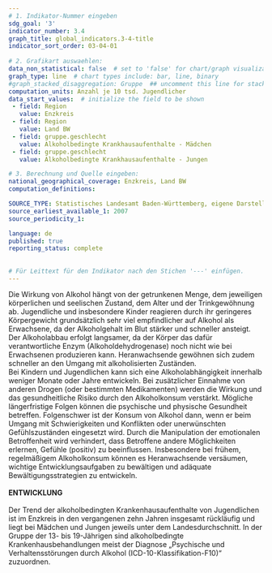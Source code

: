 ```yaml
---
# 1. Indikator-Nummer eingeben 
sdg_goal: '3'
indicator_number: 3.4
graph_title: global_indicators.3-4-title
indicator_sort_order: 03-04-01
 
# 2. Grafikart auswaehlen: 
data_non_statistical: false  # set to 'false' for chart/graph visualization 
graph_type: line  # chart types include: bar, line, binary 
#graph_stacked_disaggregation: Gruppe  ## uncomment this line for stacked bars. eplace 'Geschlecht' with the field of aggregation. 
computation_units: Anzahl je 10 tsd. Jugendlicher 
data_start_values:  # initialize the field to be shown  
 - field: Region 
   value: Enzkreis
 - field: Region 
   value: Land BW
 - field: gruppe.geschlecht 
   value: Alkoholbedingte Krankhausaufenthalte - Mädchen
 - field: gruppe.geschlecht 
   value: Alkoholbedingte Krankhausaufenthalte - Jungen

# 3. Berechnung und Quelle eingeben: 
national_geographical_coverage: Enzkreis, Land BW
computation_definitions: 

SOURCE_TYPE: Statistisches Landesamt Baden-Württemberg, eigene Darstellung
source_earliest_available_1: 2007
source_periodicity_1: 

language: de   
published: true 
reporting_status: complete
 
 
# Für Leittext für den Indikator nach den Stichen '---' einfügen. 
---
```


Die Wirkung von Alkohol hängt von der getrunkenen Menge, dem jeweiligen körperlichen und seelischen Zustand, dem Alter und der Trinkgewöhnung ab. Jugendliche und insbesondere Kinder reagieren durch ihr geringeres Körpergewicht grundsätzlich sehr viel empfindlicher auf Alkohol als Erwachsene, da der Alkoholgehalt im Blut stärker und schneller ansteigt. Der Alkoholabbau erfolgt langsamer, da der Körper das dafür verantwortliche Enzym (Alkoholdehydrogenase) noch nicht wie bei Erwachsenen produzieren kann. Heranwachsende gewöhnen sich zudem schneller an den Umgang mit alkoholisierten Zuständen. <br>
Bei Kindern und Jugendlichen kann sich eine Alkoholabhängigkeit innerhalb weniger Monate oder Jahre entwickeln. Bei zusätzlicher Einnahme von anderen Drogen (oder bestimmten Medikamenten) werden die Wirkung und das gesundheitliche Risiko durch den Alkoholkonsum verstärkt. Mögliche längerfristige Folgen können die psychische und physische Gesundheit betreffen. Folgenschwer ist der Konsum von Alkohol dann, wenn er beim Umgang mit Schwierigkeiten und Konflikten oder unerwünschten Gefühlszuständen eingesetzt wird. Durch die Manipulation der emotionalen Betroffenheit wird verhindert, dass Betroffene andere Möglichkeiten erlernen, Gefühle (positiv) zu beeinflussen. Insbesondere bei frühem, regelmäßigem Alkoholkonsum können es Heranwachsende versäumen, wichtige Entwicklungsaufgaben zu bewältigen und adäquate Bewältigungsstrategien zu entwickeln. <br>
<br>
**ENTWICKLUNG** <br>
<br>
Der Trend der alkoholbedingten Krankenhausaufenthalte von Jugendlichen ist im Enzkreis in den vergangenen zehn Jahren insgesamt rückläufig und liegt bei Mädchen und Jungen jeweils unter dem Landesdurchschnitt. In der Gruppe der 13- bis 19-Jährigen sind alkoholbedingte Krankenhausbehandlungen meist der Diagnose „Psychische und Verhaltensstörungen durch Alkohol (ICD-10-Klassifikation-F10)“ zuzuordnen.
